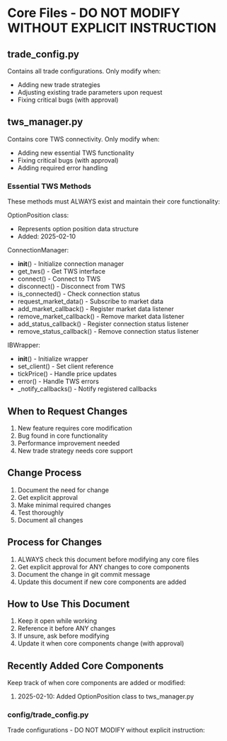 # Core Files - DO NOT MODIFY WITHOUT EXPLICIT INSTRUCTION

## trade_config.py
Contains all trade configurations. Only modify when:
- Adding new trade strategies
- Adjusting existing trade parameters upon request
- Fixing critical bugs (with approval)

## tws_manager.py
Contains core TWS connectivity. Only modify when:
- Adding new essential TWS functionality
- Fixing critical bugs (with approval)
- Adding required error handling

### Essential TWS Methods
These methods must ALWAYS exist and maintain their core functionality:

OptionPosition class:
- Represents option position data structure
- Added: 2025-02-10

ConnectionManager:
- __init__() - Initialize connection manager
- get_tws() - Get TWS interface
- connect() - Connect to TWS
- disconnect() - Disconnect from TWS
- is_connected() - Check connection status
- request_market_data() - Subscribe to market data
- add_market_callback() - Register market data listener
- remove_market_callback() - Remove market data listener
- add_status_callback() - Register connection status listener
- remove_status_callback() - Remove connection status listener

IBWrapper:
- __init__() - Initialize wrapper
- set_client() - Set client reference
- tickPrice() - Handle price updates
- error() - Handle TWS errors
- _notify_callbacks() - Notify registered callbacks

## When to Request Changes
1. New feature requires core modification
2. Bug found in core functionality
3. Performance improvement needed
4. New trade strategy needs core support

## Change Process
1. Document the need for change
2. Get explicit approval
3. Make minimal required changes
4. Test thoroughly
5. Document all changes

## Process for Changes
1. ALWAYS check this document before modifying any core files
2. Get explicit approval for ANY changes to core components
3. Document the change in git commit message
4. Update this document if new core components are added

## How to Use This Document
1. Keep it open while working
2. Reference it before ANY changes
3. If unsure, ask before modifying
4. Update it when core components change (with approval)

## Recently Added Core Components
Keep track of when core components are added or modified:

1. 2025-02-10: Added OptionPosition class to tws_manager.py

### config/trade_config.py
Trade configurations - DO NOT MODIFY without explicit instruction: